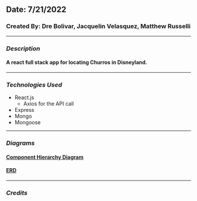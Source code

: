 ## Date: 7/21/2022

### Created By: Dre Bolivar, Jacquelin Velasquez, Matthew Russelli

---

### **_Description_**

#### A react full stack app for locating Churros in Disneyland.

---

### **_Technologies Used_**

- React.js
  - Axios for the API call
- Express
- Mongo
- Mongoose

---

### **_Diagrams_**

#### [Component Hierarchy Diagram](https://imgur.com/a/8X3y0PH)

#### [ERD](https://imgur.com/lCQI5vU)

---

### **_Credits_**